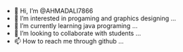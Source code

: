 - 👋 Hi, I’m @AHMADALI7866
- 👀 I’m interested in progaming and graphics designing ...
- 🌱 I’m currently learning java programing ...
- 💞️ I’m looking to collaborate with students  ...
- 📫 How to reach me through github ...

<!---
AHMADALI7866/AHMADALI7866 is a ✨ special ✨ repository because its `README.md` (this file) appears on your GitHub profile.
You can click the Preview link to take a look at your changes.
--->
